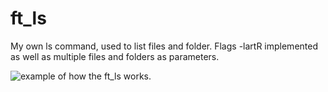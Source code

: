 # ft_ls
My own ls command, used to list files and folder. Flags -lartR implemented as well as multiple files and folders as parameters.

![](https://github.com/hlaineka/ft_ls/pictures/ls.gif "example of how the ft_ls works.")
